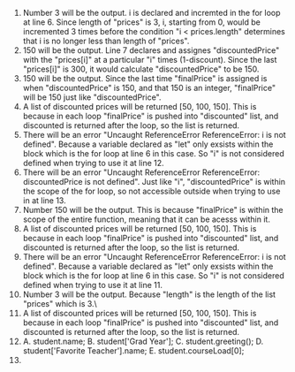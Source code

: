 1. Number 3 will be the output. i is declared and incremted in the for loop at line 6. Since length of "prices" is 3, i, starting from 0, would be incremented 3 times before the condition "i < prices.length" determines that i is no longer less than length of "prices".
2. 150 will be the output. Line 7 declares and assignes "discountedPrice" with the "prices[i]" at a particular "i" times (1-discount). Since the last "prices[i]" is 300, it would calculate "discountedPrice" to be 150.
3. 150 will be the output. Since the last time "finalPrice" is assigned is when "discountedPrice" is 150, and that 150 is an integer, "finalPrice" will be 150 just like "discountedPrice".
4. A list of discounted prices will be returned [50, 100, 150]. This is because in each loop "finalPrice" is pushed into "discounted" list, and discounted is returned after the loop, so the list is returned.
5. There will be an error "Uncaught ReferenceError ReferenceError: i is not defined". Because a variable declared as "let" only exsists within the block which is the for loop at line 6 in this case. So "i" is not considered defined when trying to use it at line 12.
6. There will be an error "Uncaught ReferenceError ReferenceError: discountedPrice is not defined". Just like "i", "discountedPrice" is within the scope of the for loop, so not accessible outside when trying to use in at line 13.
7. Number 150 will be the output. This is because "finalPrice" is within the scope of the entire function, meaning that it can be acesss within it.
8. A list of discounted prices will be returned [50, 100, 150]. This is because in each loop "finalPrice" is pushed into "discounted" list, and discounted is returned after the loop, so the list is returned.
9. There will be an error "Uncaught ReferenceError ReferenceError: i is not defined". Because a variable declared as "let" only exsists within the block which is the for loop at line 6 in this case. So "i" is not considered defined when trying to use it at line 11.
10. Number 3 will be the output. Because "length" is the length of the list "prices" which is 3.\
11. A list of discounted prices will be returned [50, 100, 150]. This is because in each loop "finalPrice" is pushed into "discounted" list, and discounted is returned after the loop, so the list is returned.
12. 
    A. student.name;
    B. student['Grad Year'];
    C. student.greeting();
    D. student['Favorite Teacher'].name;
    E. student.courseLoad[0];
13. 